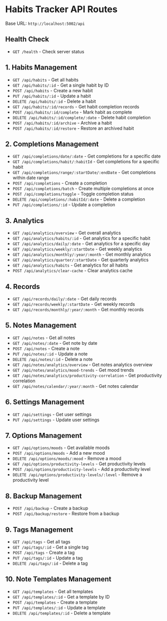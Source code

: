 # Habits Tracker API Routes

Base URL: `http://localhost:5002/api`

## Health Check

- `GET /health` - Check server status

## 1. Habits Management

- `GET /api/habits` - Get all habits
- `GET /api/habits/:id` - Get a single habit by ID
- `POST /api/habits` - Create a new habit
- `PUT /api/habits/:id` - Update a habit
- `DELETE /api/habits/:id` - Delete a habit
- `GET /api/habits/:id/records` - Get habit completion records
- `POST /api/habits/:id/complete` - Mark habit as complete
- `DELETE /api/habits/:id/complete/:date` - Delete habit completion
- `POST /api/habits/:id/archive` - Archive a habit
- `POST /api/habits/:id/restore` - Restore an archived habit

## 2. Completions Management

- `GET /api/completions/date/:date` - Get completions for a specific date
- `GET /api/completions/habit/:habitId` - Get completions for a specific habit
- `GET /api/completions/range/:startDate/:endDate` - Get completions within date range
- `POST /api/completions` - Create a completion
- `POST /api/completions/batch` - Create multiple completions at once
- `POST /api/completions/toggle` - Toggle completion status
- `DELETE /api/completions/:habitId/:date` - Delete a completion
- `PUT /api/completions/:id` - Update a completion

## 3. Analytics

- `GET /api/analytics/overview` - Get overall analytics
- `GET /api/analytics/habits/:id` - Get analytics for a specific habit
- `GET /api/analytics/daily/:date` - Get analytics for a specific day
- `GET /api/analytics/weekly/:startDate` - Get weekly analytics
- `GET /api/analytics/monthly/:year/:month` - Get monthly analytics
- `GET /api/analytics/quarter/:startDate` - Get quarterly analytics
- `GET /api/analytics/habits` - Get analytics for all habits
- `POST /api/analytics/clear-cache` - Clear analytics cache

## 4. Records

- `GET /api/records/daily/:date` - Get daily records
- `GET /api/records/weekly/:startDate` - Get weekly records
- `GET /api/records/monthly/:year/:month` - Get monthly records

## 5. Notes Management

- `GET /api/notes` - Get all notes
- `GET /api/notes/:date` - Get note by date
- `POST /api/notes` - Create a note
- `PUT /api/notes/:id` - Update a note
- `DELETE /api/notes/:id` - Delete a note
- `GET /api/notes/analytics/overview` - Get notes analytics overview
- `GET /api/notes/analytics/mood-trends` - Get mood trends
- `GET /api/notes/analytics/productivity-correlation` - Get productivity correlation
- `GET /api/notes/calendar/:year/:month` - Get notes calendar

## 6. Settings Management

- `GET /api/settings` - Get user settings
- `PUT /api/settings` - Update user settings

## 7. Options Management

- `GET /api/options/moods` - Get available moods
- `POST /api/options/moods` - Add a new mood
- `DELETE /api/options/moods/:mood` - Remove a mood
- `GET /api/options/productivity-levels` - Get productivity levels
- `POST /api/options/productivity-levels` - Add a productivity level
- `DELETE /api/options/productivity-levels/:level` - Remove a productivity level

## 8. Backup Management

- `POST /api/backup` - Create a backup
- `POST /api/backup/restore` - Restore from a backup

## 9. Tags Management

- `GET /api/tags` - Get all tags
- `GET /api/tags/:id` - Get a single tag
- `POST /api/tags` - Create a tag
- `PUT /api/tags/:id` - Update a tag
- `DELETE /api/tags/:id` - Delete a tag

## 10. Note Templates Management

- `GET /api/templates` - Get all templates
- `GET /api/templates/:id` - Get a template by ID
- `POST /api/templates` - Create a template
- `PUT /api/templates/:id` - Update a template
- `DELETE /api/templates/:id` - Delete a template
